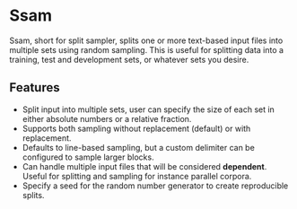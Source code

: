 # Ssam

Ssam, short for split sampler, splits one or more text-based input files into multiple
sets using random sampling. This is useful for splitting data into a training, test and
development sets, or whatever sets you desire.

## Features

* Split input into multiple sets, user can specify the size of each set in either absolute numbers or a relative fraction.
* Supports both sampling without replacement (default) or with replacement.
* Defaults to line-based sampling, but a custom delimiter can be configured to sample larger blocks.
* Can handle multiple input files that will be considered **dependent**. Useful for splitting and sampling for instance parallel corpora.
* Specify a seed for the random number generator to create reproducible splits.



